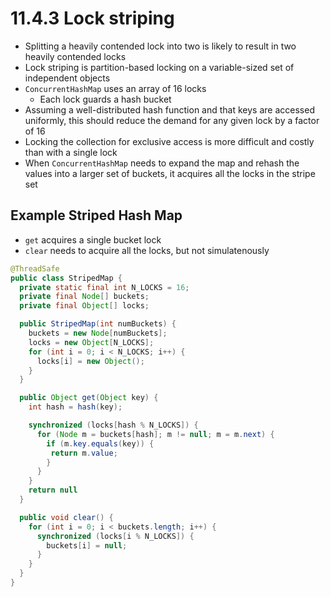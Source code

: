# 11.4.3 Lock striping
* Splitting a heavily contended lock into two is likely to result in two heavily contended locks
* Lock striping is partition-based locking on a variable-sized set of independent objects
* `ConcurrentHashMap` uses an array of 16 locks
  * Each lock guards a hash bucket
* Assuming a well-distributed hash function and that keys are accessed uniformly, this should reduce the demand for any given lock by a factor of 16
* Locking the collection for exclusive access is more difficult and costly than with a single lock
* When `ConcurrentHashMap` needs to expand the map and rehash the values into a larger set of buckets, it acquires all the locks in the stripe set

## Example Striped Hash Map

* `get` acquires a single bucket lock
* `clear` needs to acquire all the locks, but not simulatenously

```java
@ThreadSafe
public class StripedMap {
  private static final int N_LOCKS = 16;
  private final Node[] buckets;
  private final Object[] locks;

  public StripedMap(int numBuckets) {
    buckets = new Node[numBuckets];
    locks = new Object[N_LOCKS];
    for (int i = 0; i < N_LOCKS; i++) {
      locks[i] = new Object();
    }
  }

  public Object get(Object key) {
    int hash = hash(key);

    synchronized (locks[hash % N_LOCKS]) {
      for (Node m = buckets[hash]; m != null; m = m.next) {
        if (m.key.equals(key)) {
         return m.value;
        }
      }
    }
    return null
  }

  public void clear() {
    for (int i = 0; i < buckets.length; i++) {
      synchronized (locks[i % N_LOCKS]) {
        buckets[i] = null;
      }
    }
  }
}
```
